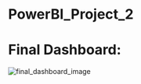 # PowerBI_Project_2

# Final Dashboard:
![final_dashboard_image](https://github.com/MuhannadYaslam/PowerBI_Project_2/assets/132222576/a772e87f-e20c-4650-9eff-30b29988b165)
